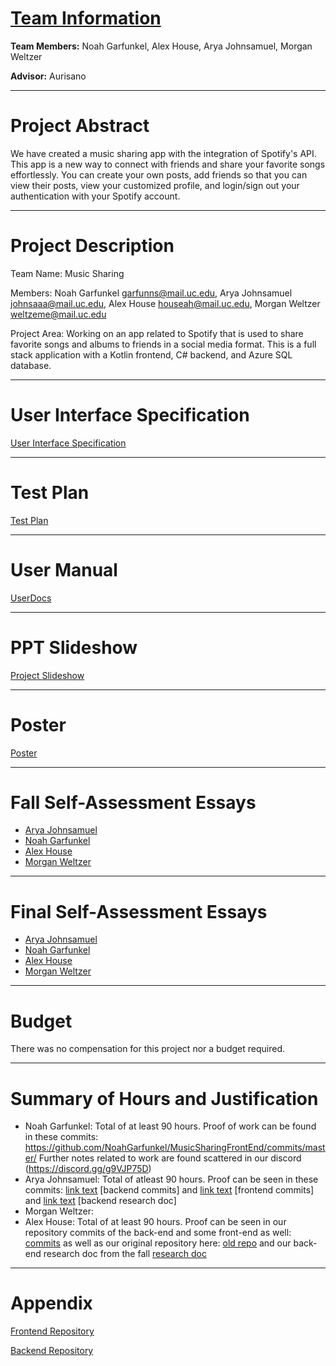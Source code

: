 # [Team Information](https://github.com/NoahGarfunkel/MusicSharing/blob/main/Essays/GroupAssignment3.md)

**Team Members:** Noah Garfunkel, Alex House, Arya Johnsamuel, Morgan Weltzer

**Advisor:** Aurisano

---

# Project Abstract

We have created a music sharing app with the integration of Spotify's API. This app is a new way to connect with friends and share your favorite songs effortlessly. You can create your own posts, add friends so that you can view their posts, view your customized profile, and login/sign out your authentication with your Spotify account.

---

# Project Description

Team Name: Music Sharing

Members: Noah Garfunkel garfunns@mail.uc.edu, Arya Johnsamuel johnsaaa@mail.uc.edu,  Alex House houseah@mail.uc.edu, Morgan Weltzer weltzeme@mail.uc.edu

Project Area: Working on an app related to Spotify that is used to share favorite songs and albums to friends in a social media format. This is a full stack application with a Kotlin frontend, C# backend, and Azure SQL database.

---

# User Interface Specification
[User Interface Specification](https://mailuc-my.sharepoint.com/:p:/g/personal/garfunns_mail_uc_edu/EQU-mS-XhS9JhP-AyPAkCAsB6QqWLBfOAhHO0InHGa9AAw?e=aAdXXE)

---

# Test Plan
[Test Plan](https://github.com/NoahGarfunkel/MusicSharing/blob/main/TestPlan.md)

---

# User Manual
[UserDocs](https://github.com/NoahGarfunkel/MusicSharing/blob/main/UserDocs.md)

---

# PPT Slideshow

[Project Slideshow](https://mailuc-my.sharepoint.com/:p:/g/personal/houseah_mail_uc_edu/ESPNPLF4Ea1KvG7FPkcR530B2wj7vszJoAHGX-xzwzMK2A?e=U4PAsN)

---

# Poster

[Poster](https://mailuc-my.sharepoint.com/:p:/r/personal/houseah_mail_uc_edu/_layouts/15/Doc.aspx?sourcedoc=%7B028E0B6B-CD50-46B5-9175-786755C6CD04%7D&file=MusicSharing%20Board.pptx&action=edit&mobileredirect=true)

---

# Fall Self-Assessment Essays

- [Arya Johnsamuel](https://github.com/NoahGarfunkel/MusicSharing/blob/main/Essays/AryaJohnsamuel/johnsaaa_IndividualCapstoneAssessment.md)
- [Noah Garfunkel](https://github.com/NoahGarfunkel/MusicSharing/blob/main/Essays/NoahGarfunkel/Assignment3Individual.md)
- [Alex House](https://github.com/NoahGarfunkel/MusicSharing/blob/main/Essays/AlexHouse/Assignment3-Individual.md)
- [Morgan Weltzer](https://github.com/NoahGarfunkel/MusicSharing/blob/main/Essays/MorganWeltzer/Assignment3Individual.md)

---

# Final Self-Assessment Essays

- [Arya Johnsamuel]()
- [Noah Garfunkel](https://github.com/NoahGarfunkel/MusicSharing/blob/main/Essays/NoahGarfunkel/FinalSelfAssessment.md)
- [Alex House](https://github.com/NoahGarfunkel/MusicSharing/blob/main/Essays/AlexHouse/FinalSelfAssessment.md)
- [Morgan Weltzer](https://github.com/NoahGarfunkel/MusicSharing/blob/main/Essays/MorganWeltzer/FinalSelfAssessment.pdf)

---

# Budget

There was no compensation for this project nor a budget required.

---

# Summary of Hours and Justification
- Noah Garfunkel: Total of at least 90 hours. Proof of work can be found in these commits: https://github.com/NoahGarfunkel/MusicSharingFrontEnd/commits/master/ Further notes related to work are found scattered in our discord (https://discord.gg/g9VJP75D)
- Arya Johnsamuel: Total of atleast 90 hours. Proof can be seen in these commits: [link text](https://github.com/HouseAlex/MusicSharing-EF/pulls?q=is%3Apr+is%3Aclosed) [backend commits] and [link text](https://github.com/NoahGarfunkel/MusicSharingFrontEnd/pulls?q=is%3Apr+is%3Aclosed) [frontend commits] and [link text](https://mailuc-my.sharepoint.com/:w:/r/personal/houseah_mail_uc_edu/_layouts/15/Doc.aspx?sourcedoc=%7BF7C6E6E7-F643-4685-9445-72F10E703DF1%7D&file=Back%20End%20Research.docx&action=default&mobileredirect=true) [backend research doc]
- Morgan Weltzer:
- Alex House: Total of at least 90 hours. Proof can be seen in our repository commits of the back-end and some front-end as well: [commits](https://github.com/HouseAlex/MusicSharing-EF/pulls?q=is%3Apr+is%3Aclosed) as well as our original repository here: [old repo](https://github.com/HouseAlex/Music-Sharing-API/pulls?q=is%3Apr+is%3Aclosed) and our back-end research doc from the fall [research doc](https://mailuc-my.sharepoint.com/:w:/r/personal/houseah_mail_uc_edu/Documents/CS%20Senior%20Design/Back%20End%20Research.docx?d=wf7c6e6e7f6434685944572f10e703df1&csf=1&web=1&e=F8yCS9)

---
# Appendix
[Frontend Repository](https://github.com/NoahGarfunkel/MusicSharingFrontEnd)

[Backend Repository](https://github.com/HouseAlex/MusicSharing-EF)
